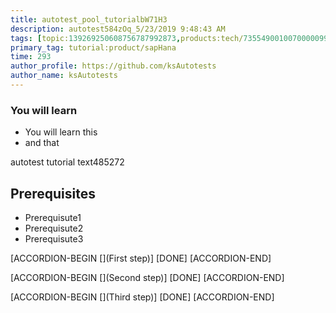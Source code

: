 ```yaml
---
title: autotest_pool_tutorialbW71H3
description: autotest584zOq_5/23/2019 9:48:43 AM
tags: [topic:139269250608756787992873,products:tech/73554900100700000996,tutorial:experience/advanced]
primary_tag: tutorial:product/sapHana
time: 293
author_profile: https://github.com/ksAutotests
author_name: ksAutotests
---
```

### You will learn
- You will learn this
- and that

autotest tutorial text485272

## Prerequisites
- Prerequisute1
- Prerequisute2
- Prerequisute3

[ACCORDION-BEGIN [](First step)]
[DONE]
[ACCORDION-END]

[ACCORDION-BEGIN [](Second step)]
[DONE]
[ACCORDION-END]

[ACCORDION-BEGIN [](Third step)]
[DONE]
[ACCORDION-END]

